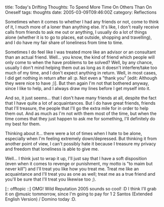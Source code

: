 title: Today's Drifting Thoughts: To Spend More Time On Others Than On Oneself
tags: thoughts
date: 2005-03-09T09:46:00Z
category: Reflections

Sometimes when it comes to whether I had any friends or not, come to think of it, I much more of a loner than anything else. It's like, I don't really receive calls from friends to ask me out or anything, I usually do a lot of things alone (whether it is to go to places, eat outside, shopping and travelling), and I do have my fair share of loneliness from time to time.

Sometimes I do feel like I was treated more like an advisor or an consultant than an actual friend. Well… you know, the kind of friend which people will only come to when the have problems to be solved? Well, by any chance, usually I don't mind helping them out as long as it doesn't interfere/take too much of my time, and I don't expect anything in return. Well, in most cases, I did get nothing in return after all :p. Not even a "thank you" [edit: Although they were nice to have ;)]. But then again I'm not that bothered anyway, since I like to help, and I always draw my lines before I get myself into it.

And so, it just seems… that I don't have many friends at all, despite the fact that I have quite a lot of acquaintances. But I do have great friends, friends that I'll treasure, the people that I'll go the extra mile for in order to help them out. And as much as I'm not with them most of the time, but when the time comes that they just happen to ask me for something, I'll definitely do my best for them.

Thinking about it… there were a lot of times when I hate to be alone, especially when I'm feeling extremely down/depressed. But thinking it from another point of view, I can't possibly hate it because I treasure my privacy and freedom that loneliness is able to give me.

Well… I think just to wrap it up, I'll just say that I have a soft disposition (even when it comes to revenge or punishment, my motto is "to maim but never kill") and I'll treat you like how you treat me. Treat me like an acquaintance and I'll treat you as one as well; treat me as a true friend and you'll be sure that I'll treat you likewise too ;).

[:: offtopic ::]
OMG! Wild Reputation 2005 sounds so cool! :D I think I'll grab it on @music tommorrow, since I'm going to pay for 1 2 Santos (Extended English Version) / Domino today :D.
